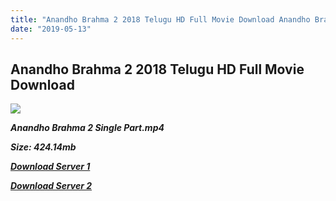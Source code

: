 ```yaml
---
title: "Anandho Brahma 2 2018 Telugu HD Full Movie Download Anandho Brahma 2 Telugu HD Movie Download"
date: "2019-05-13"
---
```


## Anandho Brahma 2 2018 Telugu HD Full Movie Download 

![](https://images.moviebuff.com/20e5693a-d6f5-434a-9e7d-1729de26a0be?w=1000)

**_Anandho Brahma 2 Single Part.mp4_**

**_Size: 424.14mb_**

**_[Download Server 1](https://openload.co/f/maYHmkfwSGk)_**

**_[Download Server 2](https://openload.co/f/maYHmkfwSGk)_**
